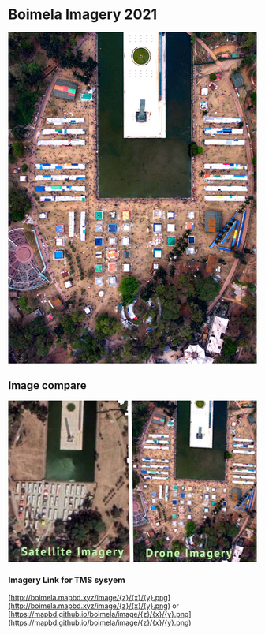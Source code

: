 # Boimela Imagery 2021

![Boimela](https://raw.githubusercontent.com/mapbd/boimela/main/img/boimela2.jpg)



## Image compare

![compare](https://raw.githubusercontent.com/mapbd/boimela/main/img/comp.jpg)

### Imagery Link for TMS sysyem

[http://boimela.mapbd.xyz/image/{z}/{x}/{y}.png](http://boimela.mapbd.xyz/image/{z}/{x}/{y}.png) or [https://mapbd.github.io/boimela/image/{z}/{x}/{y}.png](https://mapbd.github.io/boimela/image/{z}/{x}/{y}.png)

